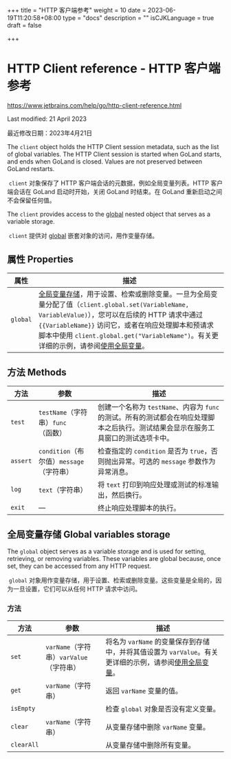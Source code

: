+++
title = "HTTP 客户端参考"
weight = 10
date = 2023-06-19T11:20:58+08:00
type = "docs"
description = ""
isCJKLanguage = true
draft = false

+++
# HTTP Client reference﻿ - HTTP 客户端参考

https://www.jetbrains.com/help/go/http-client-reference.html

Last modified: 21 April 2023

最近修改日期：2023年4月21日

The `client` object holds the HTTP Client session metadata, such as the list of global variables. The HTTP Client session is started when GoLand starts, and ends when GoLand is closed. Values are not preserved between GoLand restarts.

​	`client` 对象保存了 HTTP 客户端会话的元数据，例如全局变量列表。HTTP 客户端会话在 GoLand 启动时开始，关闭 GoLand 时结束。在 GoLand 重新启动之间不会保留任何值。

The `client` provides access to the [global](https://www.jetbrains.com/help/go/http-client-reference.html#global-variables-storage-reference) nested object that serves as a variable storage.

​	`client` 提供对 [global](https://www.jetbrains.com/help/go/http-client-reference.html#global-variables-storage-reference) 嵌套对象的访问，用作变量存储。

## 属性 Properties﻿

| 属性     | 描述                                                         |
| -------- | ------------------------------------------------------------ |
| `global` | [全局变量存储](https://www.jetbrains.com/help/go/http-client-reference.html#global-variables-storage-reference)，用于设置、检索或删除变量。一旦为全局变量分配了值（`client.global.set(VariableName, VariableValue)`），您可以在后续的 HTTP 请求中通过 `{{VariableName}}` 访问它，或者在响应处理脚本和预请求脚本中使用 `client.global.get("VariableName")`。有关更详细的示例，请参阅[使用全局变量](https://www.jetbrains.com/help/go/http-response-handling-examples.html#script-var-example)。 |

## 方法 Methods﻿

| 方法     | 参数                                     | 描述                                                         |
| -------- | ---------------------------------------- | ------------------------------------------------------------ |
| `test`   | `testName`（字符串）`func`（函数）       | 创建一个名称为 `testName`、内容为 `func` 的测试。所有的测试都会在响应处理脚本之后执行。测试结果会显示在服务工具窗口的测试选项卡中。 |
| `assert` | `condition`（布尔值）`message`（字符串） | 检查指定的 `condition` 是否为 `true`，否则抛出异常。可选的 `message` 参数作为异常消息。 |
| `log`    | `text`（字符串）                         | 将 `text` 打印到响应处理或测试的标准输出，然后换行。         |
| `exit`   | —                                        | 终止响应处理脚本的执行。                                     |

## 全局变量存储 Global variables storage﻿

The `global` object serves as a variable storage and is used for setting, retrieving, or removing variables. These variables are global because, once set, they can be accessed from any HTTP request.

​	`global` 对象用作变量存储，用于设置、检索或删除变量。这些变量是全局的，因为一旦设置，它们可以从任何 HTTP 请求中访问。

### 方法

| 方法       | 参数                                    | 描述                                                         |
| ---------- | --------------------------------------- | ------------------------------------------------------------ |
| `set`      | `varName`（字符串）`varValue`（字符串） | 将名为 `varName` 的变量保存到存储中，并将其值设置为 `varValue`。有关更详细的示例，请参阅[使用全局变量](https://www.jetbrains.com/help/go/http-response-handling-examples.html#script-var-example)。 |
| `get`      | `varName`（字符串）                     | 返回 `varName` 变量的值。                                    |
| `isEmpty`  |                                         | 检查 `global` 对象是否没有定义变量。                         |
| `clear`    | `varName`（字符串）                     | 从变量存储中删除 `varName` 变量。                            |
| `clearAll` |                                         | 从变量存储中删除所有变量。                                   |